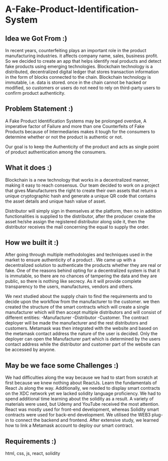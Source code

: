# A-Fake-Product-Identification-System

## Idea we Got From :)
In recent years, counterfeiting plays an important role in the product manufacturing industries. it affects company name, sales, business profit. So we decided to create an app that helps identify real products and detect fake products using emerging technologies. Blockchain technology is a distributed, decentralized digital ledger that stores transaction information in the form of blocks connected to the chain. Blockchain technology is immutable, i.e. data is stored. once in the chain cannot be hacked or modified, so customers or users do not need to rely on third-party users to confirm product authenticity.


## Problem Statement :)
A Fake Product Identification Systems may be prolonged overdue, A imperative factor of Failure and more than one Counterfeits of Fake Products because of Intermediaries makes it tough for the consumers to determine whether or not the product is authentic or not.

Our goal is to keep the Authenticity of the product and acts as single point of product authentication among the consumers.

## What it does :)
Blockchain is a new technology that works in a decentralized manner, making it easy to reach consensus. Our team decided to work on a project that gives Manufacturers the right to create their own assets that return a unique cryptographic hash and generate a unique QR code that contains the asset details and unique hash value of asset.

Distributor will simply sign in themselves at the platform, then no in addition functionalities is supplied to the distributor, after the producer create the asset he/she assign the registered distributor along side it, then the distributor receives the mail concerning the equal to supply the order.

## How we built it :)
After going through multiple methodologies and techniques used in the market to ensure authenticity of a product . We came up with a decentralized solution to authenticate the products whether they are real or fake. One of the reasons behind opting for a decentralized system is that it is immutable, so there are no chances of tampering the data and they are public, so there is nothing like secrecy. As it will provide complete transparency to the users, manufactures, vendors and others.

We next studied about the supply chain to find the requirements and to decide upon the workflow from the manufacturer to the customer. we then created the structure of the smart contracts which will create a single manufacturer which will then accept multiple distributors and will consist of different entities: -Manufacturer -Distributor -Customer. The contract deployer will be made the manufacturer and the rest distributors and customers. Metamask was then integrated with the website and based on the metamask contact address the nature of the user is decided. Only the deployer can open the Manufacturer part which is determined by the users contact address while the distributor and customer part of the website can be accessed by anyone.

## May be we face some Challenges :)
We had difficulties along the way because we had to start from scratch at first because we knew nothing about ReactJs. Learn the fundamentals of React Js along the way. Additionally, we needed to display smart contracts on the XDC network yet we lacked solidity language proficiency. We had to spend additional time learning about the solidity as a result. A variety of materials were used, but Udemy and YouTube received the most attention. React was mostly used for front-end development, whereas Solidity smart contracts were used for back-end development. We utilised the WEB3 plug-in to connect the backend and frontend. After extensive study, we learned how to link a Metamask account to deploy our smart contract.

## Requirements :)
html, css, js, react, solidity
